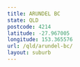 ```yaml
---
title: ARUNDEL BC
state: QLD
postcode: 4214
latitude: -27.967005
longitude: 153.365576
url: /qld/arundel-bc/
layout: suburb
---
```

